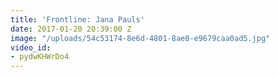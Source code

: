 ```yaml
---
title: 'Frontline: Jana Pauls'
date: 2017-01-20 20:39:00 Z
image: "/uploads/54c53174-8e6d-4801-8ae0-e9679caa0ad5.jpg"
video_id:
- pydwKHWrDo4
---
```


